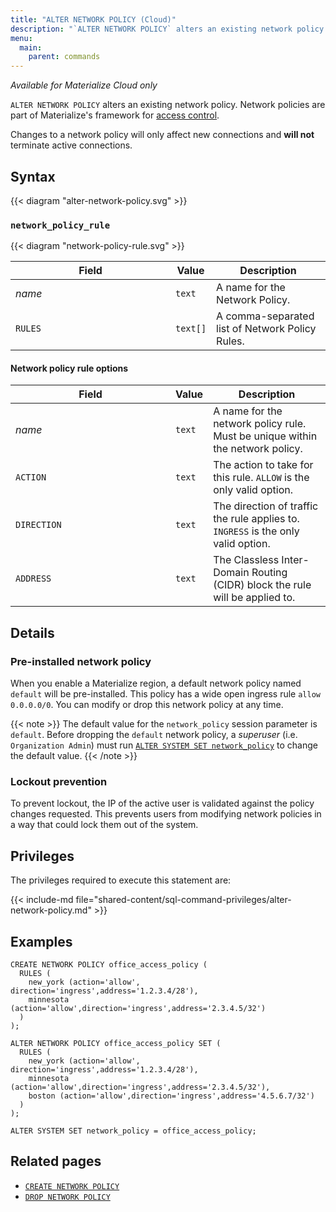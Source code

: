 ```yaml
---
title: "ALTER NETWORK POLICY (Cloud)"
description: "`ALTER NETWORK POLICY` alters an existing network policy."
menu:
  main:
    parent: commands
---
```


*Available for Materialize Cloud only*

`ALTER NETWORK POLICY` alters an existing network policy. Network policies are
part of Materialize's framework for [access control](/security/access-control/).

Changes to a network policy will only affect new connections
and **will not** terminate active connections.

## Syntax

{{< diagram "alter-network-policy.svg" >}}

### `network_policy_rule`

{{< diagram "network-policy-rule.svg" >}}

| <div style="min-width:240px">Field</div>  | Value            | Description
|-------------------------------------------|------------------|------------------------------------------------
| _name_                                    | `text`           | A name for the Network Policy.
| `RULES`                                   | `text[]`         | A comma-separated list of Network Policy Rules.

#### Network policy rule options

| <div style="min-width:240px">Field</div>  | Value            | Description
|-------------------------------------------|------------------|------------------------------------------------
| _name_                                    | `text`           | A name for the network policy rule. Must be unique within the network policy.
| `ACTION`                                  | `text`           | The action to take for this rule. `ALLOW` is the only valid option.
| `DIRECTION`                               | `text`           | The direction of traffic the rule applies to. `INGRESS` is the only valid option.
| `ADDRESS`                                 | `text`           | The Classless Inter-Domain Routing (CIDR) block the rule will be applied to.

## Details

### Pre-installed network policy

When you enable a Materialize region, a default network policy named `default`
will be pre-installed. This policy has a wide open ingress rule `allow
0.0.0.0/0`. You can modify or drop this network policy at any time.

{{< note >}}
The default value for the `network_policy` session parameter is `default`.
Before dropping the `default` network policy, a _superuser_ (i.e. `Organization
Admin`) must run [`ALTER SYSTEM SET network_policy`](/sql/alter-system-set) to
change the default value.
{{< /note >}}

### Lockout prevention

To prevent lockout, the IP of the active user is validated against the policy
changes requested. This prevents users from modifying network policies in a way
that could lock them out of the system.

## Privileges

The privileges required to execute this statement are:

{{< include-md
file="shared-content/sql-command-privileges/alter-network-policy.md" >}}

## Examples

```mzsql
CREATE NETWORK POLICY office_access_policy (
  RULES (
    new_york (action='allow', direction='ingress',address='1.2.3.4/28'),
    minnesota (action='allow',direction='ingress',address='2.3.4.5/32')
  )
);
```

```mzsql
ALTER NETWORK POLICY office_access_policy SET (
  RULES (
    new_york (action='allow', direction='ingress',address='1.2.3.4/28'),
    minnesota (action='allow',direction='ingress',address='2.3.4.5/32'),
    boston (action='allow',direction='ingress',address='4.5.6.7/32')
  )
);
```

```mzsql
ALTER SYSTEM SET network_policy = office_access_policy;
```

## Related pages
- [`CREATE NETWORK POLICY`](../create-network-policy)
- [`DROP NETWORK POLICY`](../drop-network-policy)
